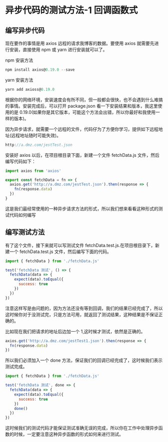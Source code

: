 # 异步代码的测试方法-1 回调函数式

## 编写异步代码

现在要作的事情是用 axios 远程的请求我博客的数据。要使用 axios 就需要先进行安装，直接使用 npm 或 yarn 进行安装就可以了。

npm 安装方法

```js
npm install axios@0.19.0 --save
```

yarn 安装方法

```js
yarn add axioss@0.19.0
```

根据你的网络环境，安装速度会有所不同，但一般都会很快，也不会遇到什么难搞的事情。安装完成后，可以打开 package.json 看一下安装结果和版本，我这里使用的是 0.19.0(如果你是其它版本，可能这个方法会出错，所以你最好和我使用一样的版本)。

因为异步请求，就需要一个远程的文件，代码仔为了方便你学习，提供如下远程地址(远程地址随时可能失效)。

```js
http://a.dmz.com/jestTest.json
```

安装好 axios 以后，在项目根目录下面，新建一个文件 fetchData.js 文件，然后编写代码如下：

```js
import axios from 'axios'

export const fetchData = fn => {
  axios.get('http://a.dmz.com/jestTest.json').then(response => {
    fn(response.data)
  })
}
```

这是我们最经常使用的一种异步请求方法的形式，所以我们想来看看这种形式的测试代码如何编写

## 编写测试方法

有了这个文件，接下来就可以写测试文件 fetchData.test.js.在项目根目录下，新建一个 fetchData.test.js 文件，然后编写下面的代码。

```js
import { fetchData } from './fetchData.js'

test('fetchData 测试', () => {
  fetchData(data => {
    expect(data).toEqual({
      success: true
    })
  })
})
```

注意这样写是由问题的，因为方法还没有等到回调，我们的结果已经完成了，所以这时候你对于没测试完，只是方法可用，就返回了测试结果，这种结果是不保证正确的。

比如现在我们把请求的地址后边加一个 1,这时候才测试，依然是正确的。

```js
axios.get('http://a.dmz.com/jestTest1.json').then(response => {
  fn(response.data)
})
```

所以我们必须加入一个 done 方法，保证我们的回调已经完成了，这时候我们表示测试完成。

```js
import { fetchData } from './fetchData.js'

test('fetchData 测试', done => {
  fetchData(data => {
    expect(data).toEqual({
      success: true
    })
    done()
  })
})
```

这时候我们的测试代码才能保证测试准确无误的完成，所以你在工作中处理异步函数的时候，一定要注意这种异步函数的形式如何来进行测试。
